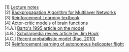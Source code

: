 [1] <a href="https://d396qusza40orc.cloudfront.net/compneuro/supplementary/Week%208%20Lecture%20Notes.pdf">Lecture notes</a><br>
[2] <a href="https://spark-public.s3.amazonaws.com/compneuro/supplementary/SupplMaterialBackprop.pdf">Backpropagation Algorithm for Multilayer Networks</a><br>
[3] <a href="http://webdocs.cs.ualberta.ca/~sutton/book/ebook/the-book.html">Reinforcement Learning textbook</a><br>
[4] Actor-critic models of brain functions <br>
[4.A.] <a href="http://scholarworks.umass.edu/cgi/viewcontent.cgi?article=1018&context=cs_faculty_pubs">Barto's 1995 article on the model</a><br>
[4.B.] <a href="http://www.scholarpedia.org/article/Models_of_basal_ganglia">Scholarpedia review article by Jim Houk</a><br>
[4.C.] <a href="http://www.frontiersin.org/computational_neuroscience/10.3389/fncom.2010.00146/abstract">Recent probabilistic model (Rao, 2010)</a><br>
[5] <a href="http://heli.stanford.edu/">Reinforcement learning of autonomous helicopter flight</a><br>
